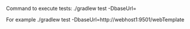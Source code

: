 Command to execute tests:
./gradlew test -DbaseUrl=<Base URL>

For example
./gradlew test -DbaseUrl=http://webhost1:9501/webTemplate

